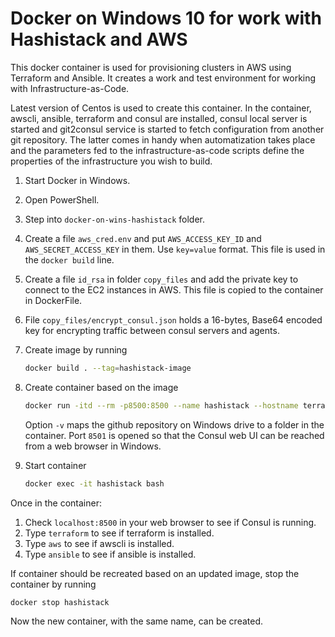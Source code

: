 # Docker on Windows 10 for work with Hashistack and AWS

This docker container is used for provisioning clusters in AWS using Terraform and Ansible. It creates a work and test environment for working with Infrastructure-as-Code.

Latest version of Centos is used to create this container.
In the container, awscli, ansible, terraform and consul are installed, consul local server is started and git2consul service is started to fetch configuration from another git repository. The latter comes in handy when automatization takes place and the parameters fed to the infrastructure-as-code scripts define the properties of the infrastructure you wish to build.

1. Start Docker in Windows.
2. Open PowerShell.
3. Step into `docker-on-wins-hashistack` folder.
4. Create a file `aws_cred.env` and put `AWS_ACCESS_KEY_ID` and `AWS_SECRET_ACCESS_KEY` in them. Use `key=value` format. This file is used in the `docker build` line.
5. Create a file `id_rsa` in folder `copy_files` and add the private key to connect to the EC2 instances in AWS. This file is copied to the container in DockerFile.
6. File `copy_files/encrypt_consul.json` holds a 16-bytes, Base64 encoded key for encrypting traffic between consul servers and agents.
7. Create image by running

    ```bash
    docker build . --tag=hashistack-image
    ```

8. Create container based on the image

    ```bash
    docker run -itd --rm -p8500:8500 --name hashistack --hostname terraformer -v C:\marko\GitHub:/local-git --env-file "env.list" --env-file "aws_cred.env" hashistack-image
    ```

    Option `-v` maps the github repository on Windows drive to a folder in the container.
    Port `8501` is opened so that the Consul web UI can be reached from a web browser in Windows.

9. Start container

    ```bash
    docker exec -it hashistack bash
    ```

Once in the container:

1. Check `localhost:8500` in your web browser to see if Consul is running.
2. Type `terraform` to see if terraform is installed.
3. Type `aws` to see if awscli is installed.
4. Type `ansible` to see if ansible is installed.

If container should be recreated based on an updated image, stop the container by running

```bash
docker stop hashistack
```

 Now the new container, with the same name, can be created.
